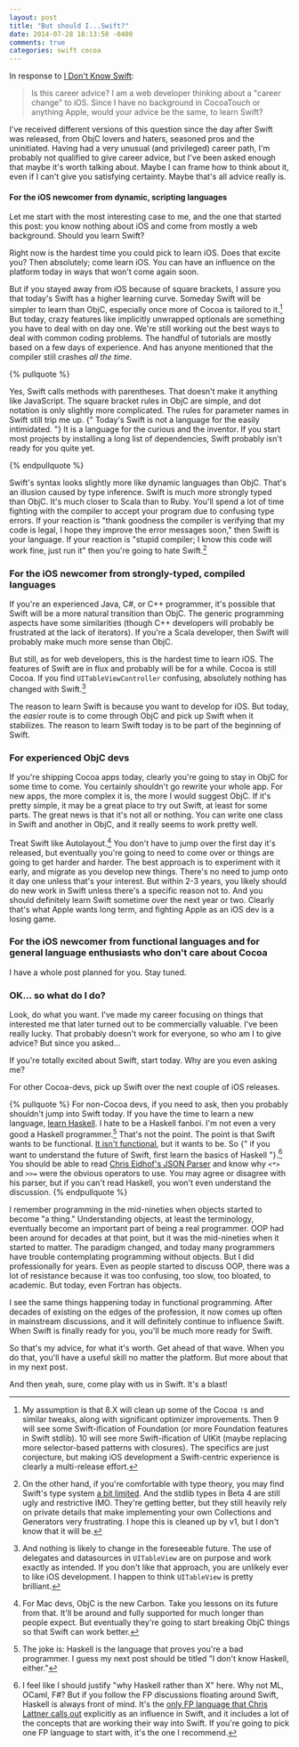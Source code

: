```yaml
---
layout: post
title: "But should I...Swift?"
date: 2014-07-28 18:13:50 -0400
comments: true
categories: swift cocoa
---
```


In response to [I Don't Know Swift](http://robnapier.net/i-dont-know-swift):

> Is this career advice? I am a web developer thinking about a "career change"
to iOS. Since I have no background in CocoaTouch or anything Apple, would your
advice be the same, to learn Swift?

I've received different versions of this question since the day after Swift was
released, from ObjC lovers and haters, seasoned pros and the uninitiated. Having
had a very unusual (and privileged) career path, I'm probably not qualified to
give career advice, but I've been asked enough that maybe it's worth talking
about. Maybe I can frame how to think about it, even if I can't give you
satisfying certainty. Maybe that's all advice really is.

 <!--more-->

#### For the iOS newcomer from dynamic, scripting languages

Let me start with the most interesting case to me, and the one that started
this post: you know nothing about iOS and come from mostly a web background.
Should you learn Swift?

Right now is the hardest time you could pick to learn iOS. Does that excite you?
Then absolutely; come learn iOS. You can have an influence on the platform today
in ways that won't come again soon.

But if you stayed away from iOS because of square brackets, I assure you that
today's Swift has a higher learning curve. Someday Swift will be simpler to
learn than ObjC, especially once more of Cocoa is tailored to it.[^cocoa] But
today, crazy features like implicitly unwrapped optionals are something you have
to deal with on day one. We're still working out the best ways to deal with
common coding problems. The handful of tutorials are mostly based on a few days
of experience. And has anyone mentioned that the compiler still crashes *all the
time*.

[^cocoa]: My assumption is that 8.X will clean up some of the Cocoa `!`s and similar tweaks, along with significant optimizer improvements. Then 9 will see some Swift-ification of Foundation (or more Foundation features in Swift stdlib). 10 will see more Swift-ification of UIKit (maybe replacing more selector-based patterns with closures). The specifics are just conjecture, but making iOS development a Swift-centric experience is clearly a multi-release effort.

{% pullquote %}

Yes, Swift calls methods with parentheses. That doesn't make it anything like
JavaScript. The square bracket rules in ObjC are simple, and dot notation is
only slightly more complicated. The rules for parameter names in Swift still
trip me up. {" Today's Swift is not a language for the easily intimidated. "} It
is a language for the curious and the inventor. If you start most projects by
installing a long list of dependencies, Swift probably isn't ready for you quite
yet.

{% endpullquote %}

Swift's syntax looks slightly more like dynamic languages than ObjC. That's an
illusion caused by type inference. Swift is much more strongly typed than ObjC.
It's much closer to Scala than to Ruby. You'll spend a lot of time fighting with
the compiler to accept your program due to confusing type errors. If your
reaction is "thank goodness the compiler is verifying that my code is legal, I
hope they improve the error messages soon," then Swift is your language. If your
reaction is "stupid compiler; I know this code will work fine, just run it" then
you're going to hate Swift.[^types]

[^types]: On the other hand, if you're comfortable with type theory, you may find Swift's type system [a bit limited](http://nomothetis.svbtle.com/type-variance-in-swift). And the stdlib types in Beta 4 are still ugly and restrictive IMO. They're getting better, but they still heavily rely on private details that make implementing your own Collections and Generators very frustrating. I hope this is cleaned up by v1, but I don't know that it will be.

### For the iOS newcomer from strongly-typed, compiled languages

If you're an experienced Java, C#, or C++ programmer, it's possible that Swift
will be a more natural transition than ObjC. The generic programming aspects
have some similarities (though C++ developers will probably be frustrated at the
lack of iterators). If you're a Scala developer, then Swift will probably make
much more sense than ObjC.

But still, as for web developers, this is the hardest time to learn iOS. The
features of Swift are in flux and probably will be for a while. Cocoa is still
Cocoa. If you find `UITableViewController` confusing, absolutely nothing has
changed with Swift.[^tableview]

[^tableview]: And nothing is likely to change in the foreseeable future. The use of delegates and datasources in `UITableView` are on purpose and work exactly as intended. If you don't like that approach, you are unlikely ever to like iOS development. I happen to think `UITableView` is pretty brilliant.

The reason to learn Swift is because you want to develop for iOS. But today,
the *easier* route is to come through ObjC and pick up Swift when it stabilizes.
The reason to learn Swift today is to be part of the beginning of Swift.

### For experienced ObjC devs

If you're shipping Cocoa apps today, clearly you're going to stay in ObjC for
some time to come. You certainly shouldn't go rewrite your whole app. For new
apps, the more complex it is, the more I would suggest ObjC. If it's pretty
simple, it may be a great place to try out Swift, at least for some parts. The
great news is that it's not all or nothing. You can write one class in Swift and
another in ObjC, and it really seems to work pretty well.

Treat Swift like Autolayout.[^carbon] You don't have to jump over the first day
it's released, but eventually you're going to need to come over or things are
going to get harder and harder. The best approach is to experiment with it
early, and migrate as you develop new things. There's no need to jump onto it
day one unless that's your interest. But within 2-3 years, you likely should
do new work in Swift unless there's a specific reason not to. And you should
definitely learn Swift sometime over the next year or two. Clearly that's what
Apple wants long term, and fighting Apple as an iOS dev is a losing game.

[^carbon]: For Mac devs, ObjC is the new Carbon. Take you lessons on its future from that. It'll be around and fully supported for much longer than people expect. But eventually they're going to start breaking ObjC things so that Swift can work better.

### For the iOS newcomer from functional languages and for general language enthusiasts who don't care about Cocoa

I have a whole post planned for you. Stay tuned.

### OK... so what do I do?

Look, do what you want. I've made my career focusing on things that interested
me that later turned out to be commercially valuable. I've been really lucky.
That probably doesn't work for everyone, so who am I to give advice? But since
you asked...

If you're totally excited about Swift, start today. Why are you even asking me?

For other Cocoa-devs, pick up Swift over the next couple of iOS releases.

{% pullquote %} 
For non-Cocoa devs, if you need to ask, then you probably shouldn't jump into
Swift today. If you have the time to learn a new language,
[learn Haskell](http://learnyouahaskell.com). I  hate to be a Haskell fanboi.
I'm not even a very good a Haskell programmer.[^good] That's not the point. The
point is that Swift wants to be functional.
[It isn't functional](http://robnapier.net/swift-is-not-functional), but it wants to be.
So {" if you want to understand the future of Swift, first learn the basics of
Haskell "}.[^haskell] You should be able to read
[Chris Eidhof's JSON Parser](http://chris.eidhof.nl/posts/json-parsing-in-swift.html) and know
why `<*>` and `>>=` were the obvious operators to use. You may agree or disagree
with his parser, but if you can't read Haskell, you won't even understand the 
discussion.
{% endpullquote %}

[^good]: The joke is: Haskell is the language that proves you're a bad programmer. I guess my next post should be titled "I don't know Haskell, either."

[^haskell]: I feel like I should justify "why Haskell rather than X" here. Why not ML, OCaml, F#? But if you follow the FP discussions floating around Swift, Haskell is always front of mind. It's the [only FP language that Chris Lattner calls out](http://nondot.org/sabre/) explicitly as an influence in Swift, and it includes a lot of the concepts that are working their way into Swift. If you're going to pick one FP language to start with, it's the one I recommend.

I remember programming in the mid-nineties when objects started to become "a
thing." Understanding objects, at least the terminology, eventually become an
important part of being a real programmer. OOP had been around for decades at
that point, but it was the mid-nineties when it started to matter. The paradigm
changed, and today many programmers have trouble contemplating programming
without objects. But I did professionally for years. Even as people started to
discuss OOP, there was a lot of resistance because it was too confusing, too
slow, too bloated, to academic. But today, even Fortran has objects.

I see the same things happening today in functional programming. After decades
of existing on the edges of the profession, it now comes up often in mainstream
discussions, and it will definitely continue to influence Swift. When Swift is
finally ready for you, you'll be much more ready for Swift.

So that's my advice, for what it's worth. Get ahead of that wave. When you do
that, you'll have a useful skill no matter the platform. But more about that in
my next post.

And then yeah, sure, come play with us in Swift. It's a blast!


